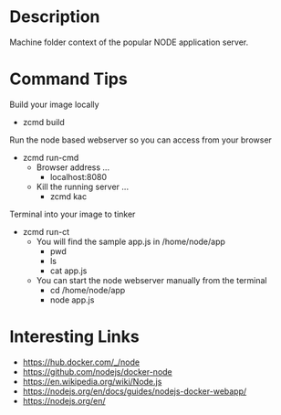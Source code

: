 # Description
Machine folder context of the popular NODE application server.

# Command Tips
Build your image locally
* zcmd build

Run the node based webserver so you can access from your browser
* zcmd run-cmd
  - Browser address ...
    * localhost:8080
  - Kill the running server ...
    * zcmd kac

Terminal into your image to tinker
* zcmd run-ct
  - You will find the sample app.js in /home/node/app
    * pwd
    * ls
    * cat app.js
  - You can start the node webserver manually from the terminal
    * cd /home/node/app
    * node app.js   
    
# Interesting Links
* https://hub.docker.com/_/node
* https://github.com/nodejs/docker-node
* https://en.wikipedia.org/wiki/Node.js
* https://nodejs.org/en/docs/guides/nodejs-docker-webapp/
* https://nodejs.org/en/
